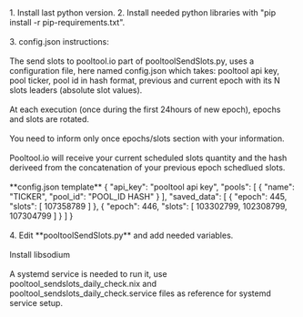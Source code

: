 <br/>
<br/>
1. Install last python version.
2. Install needed python libraries with "pip install -r pip-requirements.txt".
<br/>
<br/>
3. config.json instructions:
<br/>
<br/>
The send slots to pooltool.io part of pooltoolSendSlots.py, uses a configuration file, here named config.json which takes: pooltool api key, pool ticker, pool id in hash format, previous and current epoch with its N slots leaders (absolute slot values).
<br/>
<br/>
At each execution (once during the first 24hours of new epoch), epochs and slots are rotated.
<br/>
<br/>
You need to inform only once epochs/slots section with your information.
<br/>
<br/>
Pooltool.io will receive your current scheduled slots quantity and the hash deriveed from the concatenation of your previous epoch schedlued slots.
<br/>
<br/>
**config.json template**
{
    "api_key": "pooltool api key",
    "pools": [
        {
            "name": "TICKER",
            "pool_id": "POOL_ID HASH"
        }
    ],
    "saved_data": [
        {
            "epoch": 445,
            "slots": [
                107358789
            ]
        },
        {
            "epoch": 446,
            "slots": [
                103302799,
                102308799,
                107304799
            ]
        }
    ]
}
<br/>
<br/>
4. Edit **pooltoolSendSlots.py** and add needed variables.
<br/>
<br/>
Install libsodium
<br/>
<br/>
A systemd service is needed to run it, use pooltool_sendslots_daily_check.nix and pooltool_sendslots_daily_check.service files as reference for systemd service setup.
